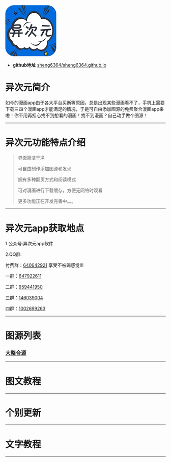 <img src="./软件图片/source.jpg">

- **github地址** [sheng6364/sheng6364.github.io](https://github.com/sheng6364/sheng6364.github.io)
# 异次元简介

如今的漫画app由于各大平台买断等原因，总是出现某些漫画看不了，手机上需要下载三四个漫画app才能满足的情况，于是可自由添加图源的免费聚合漫画app来啦！你不用再担心找不到想看的漫画！找不到漫画？自己动手做个图源！

---

# 异次元功能特点介绍

>界面简洁干净
>
>可自由制作添加图源和发现
>
>拥有多种翻页方式和阅读模式
>
>可对漫画进行下载缓存，方便无网络时观看
>
>更多功能正在开发完善中。。。
>
---

# 异次元app获取地点

1.公众号:异次元app软件


2.QQ群:


付费群：[640642921](http://qm.qq.com/cgi-bin/qm/qr?k=-Zc_HsVIdCWsidPSihAC2zlOPgaERHsH)
享受不被踢感觉!!!


一群：[647922611](http://qm.qq.com/cgi-bin/qm/qr?k=mTJNcgCTs1gwe7hPN791S4k0gRnv4eY-)


二群：[959441950](http://qm.qq.com/cgi-bin/qm/qr?k=nOi8NLsHKzvacaJTbYd9_5_YnVEm4Ba3)


三群：[146039004](http://qm.qq.com/cgi-bin/qm/qr?k=szcg5QOxMAOTEg3BN4eWkOoZCez0_ngP)


四群：[1002699263](http://qm.qq.com/cgi-bin/qm/qr?k=ObITPKZs9HeTLNP4T1rtSWdXGMxb1lsd)

---

# 图源列表

### [大整合源](图源.txt)

---

# 图文教程

---

# 个别更新

---

# 文字教程

---




